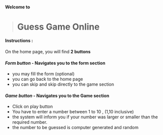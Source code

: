 #### Welcome to 
> # Guess Game Online

#### Instructions :

On the home page, you will find **2 buttons**

#### _**Form button**_ - Navigates you to the form section

- you may fill the form (optional)
- you can go back to the home page
- you can skip and skip directly to the game section

#### **_Game button_** - Navigates you to the Game section 

- Click on play button
- You have to enter a number between 1 to 10 , (1,10 inclusive)
- the system will inform you if your number was larger or smaller than the required number.
- the number to be guessed is computer generated and random
